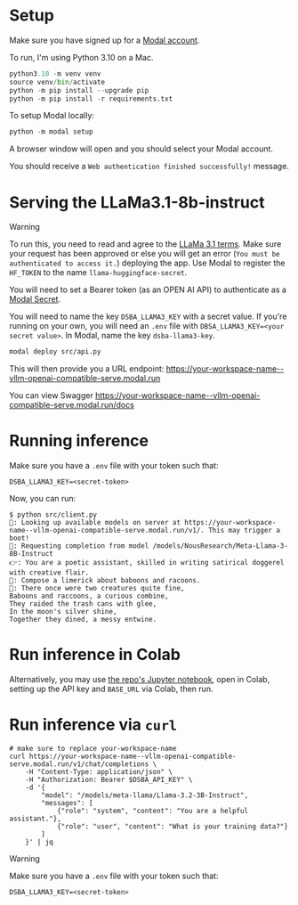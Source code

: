 # Setup

Make sure you have signed up for a [Modal account](https://modal.com/).

To run, I'm using Python 3.10 on a Mac.

```python
python3.10 -m venv venv
source venv/bin/activate
python -m pip install --upgrade pip
python -m pip install -r requirements.txt
```

To setup Modal locally:

```python
python -m modal setup
```

A browser window will open and you should select your Modal account. 

You should receive a `Web authentication finished successfully!` message.

# Serving the LLaMa3.1-8b-instruct

> [!WARNING]  
> To run this, you need to read and agree to the [LLaMa 3.1 terms](https://huggingface.co/meta-llama/Meta-Llama-3.1-8B-Instruct). Make sure your request has been approved or else you will get an error (`You must be authenticated to access it.`) deploying the app. Use Modal to register the `HF_TOKEN` to the name `llama-huggingface-secret`.

You will need to set a Bearer token (as an OPEN AI API) to authenticate as a [Modal Secret](https://modal.com/docs/guide/secrets).

You will need to name the key `DSBA_LLAMA3_KEY` with a secret value. If you're running on your own, you will need an `.env` file with `DBSA_LLAMA3_KEY=<your secret value>`. In Modal, name the key `dsba-llama3-key`. 


```bash
modal deploy src/api.py
```

This will then provide you a URL endpoint: <https://your-workspace-name--vllm-openai-compatible-serve.modal.run>

You can view Swagger <https://your-workspace-name--vllm-openai-compatible-serve.modal.run/docs>

# Running inference

Make sure you have a `.env` file with your token such that:

```
DSBA_LLAMA3_KEY=<secret-token>
```

Now, you can run:

```
$ python src/client.py
🧠: Looking up available models on server at https://your-workspace-name--vllm-openai-compatible-serve.modal.run/v1/. This may trigger a boot!
🧠: Requesting completion from model /models/NousResearch/Meta-Llama-3-8B-Instruct
👉: You are a poetic assistant, skilled in writing satirical doggerel with creative flair.
👤: Compose a limerick about baboons and racoons.
🤖: There once were two creatures quite fine,
Baboons and raccoons, a curious combine,
They raided the trash cans with glee,
In the moon's silver shine,
Together they dined, a messy entwine.
```

# Run inference in Colab

Alternatively, you may use [the repo's Jupyter notebook](/notebooks/dsba6010_openai_api_prompting_with_modal.ipynb), open in Colab, setting up the API key and `BASE_URL` via Colab, then run.

# Run inference via `curl`

```
# make sure to replace your-workspace-name
curl https://your-workspace-name--vllm-openai-compatible-serve.modal.run/v1/chat/completions \
    -H "Content-Type: application/json" \
    -H "Authorization: Bearer $DSBA_API_KEY" \
    -d '{
        "model": "/models/meta-llama/Llama-3.2-3B-Instruct",
        "messages": [
            {"role": "system", "content": "You are a helpful assistant."},
            {"role": "user", "content": "What is your training data?"}
        ]
    }' | jq
```

> [!WARNING]  
> Make sure you have a `.env` file with your token such that:
> 
> ```
> DSBA_LLAMA3_KEY=<secret-token>
> ```
